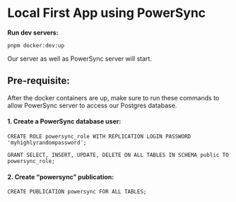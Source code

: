 # Local First App using PowerSync

**Run dev servers:**

```
pnpm docker:dev:up
```

Our server as well as PowerSync server will start.

## Pre-requisite:

After the docker containers are up, make sure to run these commands to allow PowerSync server to access our Postgres database.

#### 1. Create a PowerSync database user:

```
CREATE ROLE powersync_role WITH REPLICATION LOGIN PASSWORD 'myhighlyrandompassword';

GRANT SELECT, INSERT, UPDATE, DELETE ON ALL TABLES IN SCHEMA public TO powersync_role;

```

#### 2. Create “powersync” publication:

```
CREATE PUBLICATION powersync FOR ALL TABLES;
```
